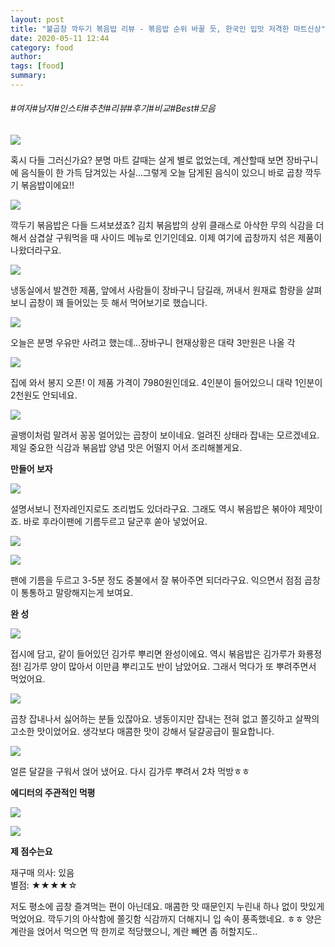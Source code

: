 ```yaml
---
layout: post
title: "불곱창 깍두기 볶음밥 리뷰 - 볶음밥 순위 바꿀 듯, 한국인 입맛 저격한 마트신상"
date: 2020-05-11 12:44
category: food
author: 
tags: [food]
summary: 
---
```


###### #여자#남자#인스타#추천#리뷰#후기#비교#Best#모음

  
![](https://img1.daumcdn.net/thumb/R720x0/?fname=https%3A%2F%2Ft1.daumcdn.net%2Fliveboard%2Fbabshim%2F304bcd76291342a7a25becfea3d8047a.JPG)

혹시 다들 그러신가요? 분명 마트 갈때는 살게 별로 없었는데, 계산할때 보면 장바구니에 음식들이 한 가득 담겨있는 사실...그렇게 오늘 담게된 음식이 있으니 바로 곱창 깍두기 볶음밥이에요!!

![](https://img1.daumcdn.net/thumb/R720x0/?fname=https%3A%2F%2Ft1.daumcdn.net%2Fliveboard%2Fbabshim%2Fbbdf506593234aeb89e7a3b86f10439e.JPG)

깍두기 볶음밥은 다들 드셔보셨죠? 김치 볶음밥의 상위 클래스로 아삭한 무의 식감을 더해서 삼겹살 구워먹을 때 사이드 메뉴로 인기인데요. 이제 여기에 곱창까지 섞은 제품이 나왔더라구요.

![](https://img1.daumcdn.net/thumb/R720x0/?fname=https%3A%2F%2Ft1.daumcdn.net%2Fliveboard%2Fbabshim%2F9490c21c94b849d58b484a5142628f5c.JPG)

냉동실에서 발견한 제품, 앞에서 사람들이 장바구니 담길래, 꺼내서 원재료 함량을 살펴보니 곱창이 꽤 들어있는 듯 해서 먹어보기로 했습니다.

![](https://img1.daumcdn.net/thumb/R720x0/?fname=https%3A%2F%2Ft1.daumcdn.net%2Fliveboard%2Fbabshim%2Fbc3b638b0968442b84369047a7d7cbd7.JPG)

오늘은 분명 우유만 사려고 했는데...장바구니 현재상황은 대략 3만원은 나올 각

![](https://img1.daumcdn.net/thumb/R720x0/?fname=https%3A%2F%2Ft1.daumcdn.net%2Fliveboard%2Fbabshim%2Fc85a69c2c9054c3db00998f612309c91.jpg)

집에 와서 봉지 오픈! 이 제품 가격이 7980원인데요. 4인분이 들어있으니 대략 1인분이 2천원도 안되네요.

![](https://img1.daumcdn.net/thumb/R720x0/?fname=https%3A%2F%2Ft1.daumcdn.net%2Fliveboard%2Fbabshim%2Fc2daa83ee50040179fa16a9615b74694.JPG)

골뱅이처럼 말려서 꽁꽁 얼어있는 곱창이 보이네요. 얼려진 상태라 잡내는 모르겠네요. 제일 중요한 식감과 볶음밥 양념 맛은 어떨지 어서 조리해볼게요.

**만들어 보자**

![](https://img1.daumcdn.net/thumb/R720x0/?fname=https%3A%2F%2Ft1.daumcdn.net%2Fliveboard%2Fbabshim%2F65bc30f4e88e41fab92dec26b2a62552.JPG)

설명서보니 전자레인지로도 조리법도 있더라구요. 그래도 역시 볶음밥은 볶아야 제맛이죠. 바로 후라이팬에 기름두르고 달군후 쏟아 넣었어요.

![](https://img1.daumcdn.net/thumb/R720x0/?fname=https%3A%2F%2Ft1.daumcdn.net%2Fliveboard%2Fbabshim%2F66d7456af9b24e43aa5db240c39aff97.JPG)

![](https://img1.daumcdn.net/thumb/R720x0/?fname=https%3A%2F%2Ft1.daumcdn.net%2Fliveboard%2Fbabshim%2Ff5478f918fbd4252afb4c4e51e7fa7b0.JPG)

팬에 기름을 두르고 3-5분 정도 중불에서 잘 볶아주면 되더라구요. 익으면서 점점 곱창이 통통하고 말랑해지는게 보여요.

**완 성**

![](https://img1.daumcdn.net/thumb/R720x0/?fname=https%3A%2F%2Ft1.daumcdn.net%2Fliveboard%2Fbabshim%2F4e9c7bc770704ba8a61911479cb65d55.JPG)

접시에 담고, 같이 들어있던 김가루 뿌리면 완성이에요. 역시 볶음밥은 김가루가 화룡정점! 김가루 양이 많아서 이만큼 뿌리고도 반이 남았어요. 그래서 먹다가 또 뿌려주면서 먹었어요.

![](https://img1.daumcdn.net/thumb/R720x0/?fname=https%3A%2F%2Ft1.daumcdn.net%2Fliveboard%2Fbabshim%2Faec254c35f26428d8b9f6d4e582f8fa8.JPG)

곱창 잡내나서 싫어하는 분들 있잖아요. 냉동이지만 잡내는 전혀 없고 쫄깃하고 살짝의 고소한 맛이었어요. 생각보다 매콤한 맛이 강해서 달걀공급이 필요합니다.

![](https://img1.daumcdn.net/thumb/R720x0/?fname=https%3A%2F%2Ft1.daumcdn.net%2Fliveboard%2Fbabshim%2Fdc7991388a0249499aa4aca7b20a1910.JPG)

얼른 달걀을 구워서 얹어 냈어요. 다시 김가루 뿌려서 2차 먹방ㅎㅎ

**에디터의 주관적인 먹평**

![](https://img1.daumcdn.net/thumb/R720x0/?fname=https%3A%2F%2Ft1.daumcdn.net%2Fliveboard%2Fbabshim%2F73691abf25ad4e679ff8a3985aa8b026.JPG)

![](https://img1.daumcdn.net/thumb/R720x0/?fname=https%3A%2F%2Ft1.daumcdn.net%2Fliveboard%2Fbabshim%2F0b1615758a9242b5b755e98fecdf5d25.JPG)

**제 점수는요**

재구매 의사: 있음  
별점: ★★★★☆  

저도 평소에 곱창 즐겨먹는 편이 아닌데요. 매콤한 맛 때문인지 누린내 하나 없이 맛있게 먹었어요. 깍두기의 아삭함에 쫄깃함 식감까지 더해지니 입 속이 풍족했네요. ㅎㅎ 양은 계란을 얹어서 먹으면 딱 한끼로 적당했으니, 계란 빼면 좀 허할지도..